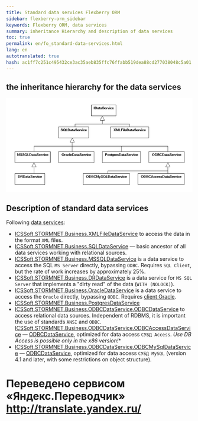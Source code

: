 ```yaml
--- 
title: Standard data services Flexberry ORM 
sidebar: flexberry-orm_sidebar 
keywords: Flexberry ORM, data services 
summary: inheritance Hierarchy and description of data services 
toc: true 
permalink: en/fo_standard-data-services.html 
lang: en 
autotranslated: true 
hash: ac1ff7c251c495432ce3ac35aeb835ffc76ffabb519dea88cd277038048c5a01 
--- 
```


## the inheritance hierarchy for the data services 

![](/images/pages/products/flexberry-orm/data-service/i-data-service-inheritance.png) 

## Description of standard data services 

Following [data services](fo_data-service.html): 

* [ICSSoft.STORMNET.Business.XMLFileDataService](fo_xml-file-ds.html) to access the data in the format `XML` files. 
* [ICSSoft.STORMNET.Business.SQLDataService](fo_sql-data-service.html) — basic ancestor of all data services working with relational sources. 
* [ICSSoft.STORMNET.Business.MSSQLDataService](fo_mssql-data-service.html) is a data service to access the SQL `MS Server` directly, bypassing `ODBC`. Requires `SQL Client`, but the rate of work increases by approximately 25%. 
* [ICSSoft.STORMNET.Business.DRDataService](fo_dr-data-service.html) is a data service for `MS SQL Server` that implements a "dirty read" of the data (`WITH (NOLOCK)`). 
* [ICSSoft.STORMNET.Business.OracleDataService](fo_oracle-data-service.html) is a data service to access the `Oracle` directly, bypassing `ODBC`. Requires [client Oracle](fo_tools-oracle-ds.html). 
* [ICSSoft.STORMNET.Business.PostgresDataService](fo_postgres-data-service.html) 
* [ICSSoft.STORMNET.Business.ODBCDataService.ODBCDataService](fo_odbc-data-service.html) to access relational data sources. Independent of RDBMS, it is important the use of standards `ANSI` and `ODBC`. 
[ICSSoft.STORMNET.Business.ODBCDataService.ODBCAccessDataService](fo_odbc-access-ds.html) — [ODBCDataService](fo_odbc-data-service.html), optimized for data access `СУБД Access`. *Use DB Access is possible only in the x86 version!** 
* [ICSSoft.STORMNET.Business.ODBCDataService.ODBCMySqlDataService](fo_odbc-mysql-data-service.html) — [ODBCDataService](fo_odbc-data-service.html), optimized for data access `СУБД MySQL` (version 4.1 and later, with some restrictions on object structure). 



 # Переведено сервисом «Яндекс.Переводчик» http://translate.yandex.ru/